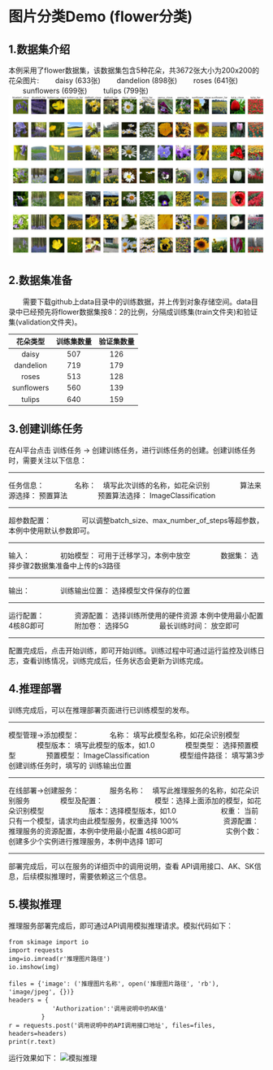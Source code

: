 # 图片分类Demo (flower分类)
## 1.数据集介绍
本例采用了flower数据集，该数据集包含5种花朵，共3672张大小为200x200的花朵图片:
　　daisy (633张)
　　dandelion  (898张)
　　roses  (641张)
　　sunflowers  (699张)
　　tulips  (799张)
![Image text](https://raw.githubusercontent.com/AiModelMaker/ModelMaker/master/Use%20ModelMaker%20Built-in%20Algorithms/image%20class%20inception_v3/images/flowers.png)

## 2.数据集准备
　　需要下载github上data目录中的训练数据，并上传到对象存储空间。data目录中已经预先将flower数据集按8：2的比例，分隔成训练集(train文件夹)和验证集(validation文件夹)。  

| 花朵类型 | 训练集数量 | 验证集数量 |
| :------: | :------: | :------: |
| daisy | 507 | 126 |
| dandelion | 719 | 179 |
| roses | 513 | 128 |
| sunflowers | 560 | 139 |
| tulips | 640 | 159 |

## 3.创建训练任务
在AI平台点击 训练任务 -> 创建训练任务，进行训练任务的创建。创建训练任务时，需要关注以下信息：
_ _ _
任务信息： 
　　　　名称：　填写此次训练的名称，如花朵识别 
　　　　算法来源选择： 预置算法
　　　　预置算法选择： ImageClassification
_ _ _
超参数配置：
　　　　可以调整batch_size、max_number_of_steps等超参数，本例中使用默认参数即可。
_ _ _
输入：
　　　　初始模型： 可用于迁移学习，本例中放空
　　　　数据集： 选择步骤2数据集准备中上传的s3路径
_ _ _
输出：
　　　　训练输出位置： 选择模型文件保存的位置
_ _ _
运行配置：
　　　　资源配置： 选择训练所使用的硬件资源 本例中使用最小配置 4核8G即可
　　　　附加卷： 选择5G
　　　　最长训练时间： 放空即可
_ _ _
配置完成后，点击开始训练，即可开始训练。训练过程中可通过运行监控及训练日志，查看训练情况，训练完成后，任务状态会更新为训练完成。

## 4.推理部署
训练完成后，可以在推理部署页面进行已训练模型的发布。
_ _ _
模型管理->添加模型：
　　　　名称： 填写此模型名称，如花朵识别模型
　　　　模型版本： 填写此模型的版本，如1.0
　　　　模型类型： 选择预置模型
　　　　预置模型： ImageClassification
　　　　模型组件路径： 填写第3步创建训练任务时，填写的 训练输出位置 
_ _ _
在线部署->创建服务：
　　　　服务名称：　填写此推理服务的名称，如花朵识别服务
　　　　模型及配置：　
　　　　　　模型：选择上面添加的模型，如花朵识别模型
　　　　　　版本：选择模型版本，如1.0
　　　　　　权重： 当前只有一个模型，请求均由此模型服务，权重选择 100%
　　　　　　资源配置： 推理服务的资源配置，本例中使用最小配置 4核8G即可
　　　　　　实例个数： 创建多少个实例进行推理服务，本例中选择 1即可
_ _ _
部署完成后，可以在服务的详细页中的调用说明，查看 API调用接口、AK、SK信息，后续模拟推理时，需要依赖这三个信息。


## 5.模拟推理
推理服务部署完成后，即可通过API调用模拟推理请求。模拟代码如下：
```
from skimage import io
import requests
img=io.imread(r'推理图片路径')
io.imshow(img)

files = {'image': ('推理图片名称', open('推理图片路径', 'rb'), 'image/jpeg', {})}
headers = {
            'Authorization':'调用说明中的AK值'
         }
r = requests.post('调用说明中的API调用接口地址', files=files, headers=headers) 
print(r.text)

```
运行效果如下：
![模拟推理](http://)








